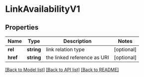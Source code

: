 # LinkAvailabilityV1

## Properties
Name | Type | Description | Notes
------------ | ------------- | ------------- | -------------
**rel** | **string** | link relation type | [optional] 
**href** | **string** | the linked reference as URI | [optional] 

[[Back to Model list]](../../README.md#documentation-for-models) [[Back to API list]](../../README.md#documentation-for-api-endpoints) [[Back to README]](../../README.md)

